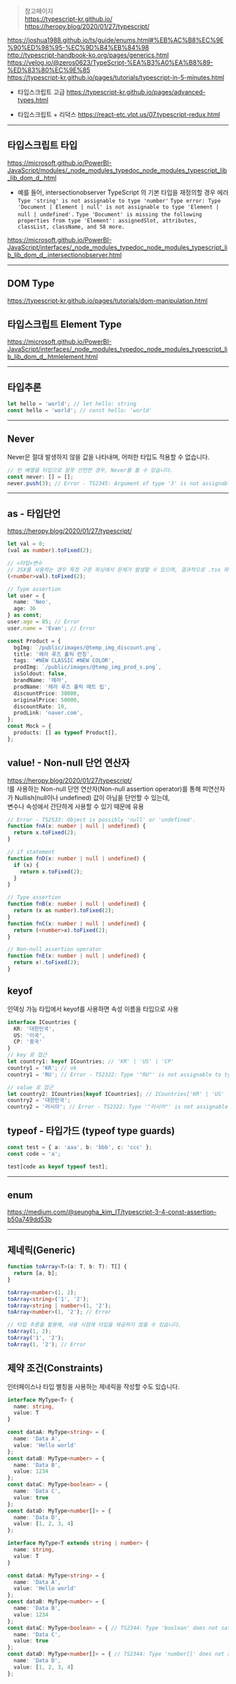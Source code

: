 
> 참고페이지  
https://typescript-kr.github.io/  
https://heropy.blog/2020/01/27/typescript/  

https://joshua1988.github.io/ts/guide/enums.html#%EB%AC%B8%EC%9E%90%ED%98%95-%EC%9D%B4%EB%84%98  
http://typescript-handbook-ko.org/pages/generics.html  
https://velog.io/@zeros0623/TypeScript-%EA%B3%A0%EA%B8%89-%ED%83%80%EC%9E%85  
https://typescript-kr.github.io/pages/tutorials/typescript-in-5-minutes.html  

- 타입스크립트 고급
https://typescript-kr.github.io/pages/advanced-types.html  
  
- 타입스크립트 + 리덕스
https://react-etc.vlpt.us/07.typescript-redux.html  


-----


## 타입스크립트 타입
https://microsoft.github.io/PowerBI-JavaScript/modules/_node_modules_typedoc_node_modules_typescript_lib_lib_dom_d_.html  

- 예를 들어, intersectionobserver TypeScript 의 기본 타입을 재정의할 경우 에러
`Type 'string' is not assignable to type 'number'` 
`Type error: Type 'Document | Element | null' is not assignable to type 'Element | null | undefined'.`
`Type 'Document' is missing the following properties from type 'Element': assignedSlot, attributes, classList, className, and 58 more.`

https://microsoft.github.io/PowerBI-JavaScript/interfaces/_node_modules_typedoc_node_modules_typescript_lib_lib_dom_d_.intersectionobserver.html  


-----


## DOM Type 
https://typescript-kr.github.io/pages/tutorials/dom-manipulation.html  
## 타입스크립트 Element Type   
https://microsoft.github.io/PowerBI-JavaScript/interfaces/_node_modules_typedoc_node_modules_typescript_lib_lib_dom_d_.htmlelement.html  


-----


## 타입추론
```typescript
let hello = 'world'; // let hello: string
const hello = 'world'; // const hello: 'world'
```


-----


## Never 
Never은 절대 발생하지 않을 값을 나타내며, 어떠한 타입도 적용할 수 없습니다.  
```typescript
// 빈 배열을 타입으로 잘못 선언한 경우, Never를 볼 수 있습니다.
const never: [] = [];
never.push(3); // Error - TS2345: Argument of type '3' is not assignable to parameter of type 'never'.
```


-----


## as - 타입단언
https://heropy.blog/2020/01/27/typescript/
```typescript
let val = 0;
(val as number).toFixed(2);

// <타입>변수
// JSX를 사용하는 경우 특정 구문 파싱에서 문제가 발생할 수 있으며, 결과적으로 .tsx 파일에서는 전혀 사용할 수 없습니다.
(<number>val).toFixed(2);
```

```typescript
// Type assertion
let user = {
  name: 'Neo',
  age: 36
} as const;
user.age = 85; // Error
user.name = 'Evan'; // Error
```

```typescript
const Product = {
  bgImg: `/public/images/@temp_img_discount.png`,
  title: '헤라 루즈 홀릭 런칭',
  tags: '#NEW CLASSIC #NEW COLOR',
  prodImg: `/public/images/@temp_img_prod_s.png`,
  isSoldout: false,
  brandName: '헤라',
  prodName: '헤라 루즈 홀릭 매트 립',
  discountPrice: 38000,
  originalPrice: 50000,
  discountRate: 10,
  prodLink: 'naver.com',
};
const Mock = {
  products: [] as typeof Product[],
};
```


## value! - Non-null 단언 연산자  
https://heropy.blog/2020/01/27/typescript/  
!를 사용하는 Non-null 단언 연산자(Non-null assertion operator)를 통해 피연산자가 Nullish(null이나 undefined) 값이 아님을 단언할 수 있는데,   
변수나 속성에서 간단하게 사용할 수 있기 때문에 유용  
```typescript
// Error - TS2533: Object is possibly 'null' or 'undefined'.
function fnA(x: number | null | undefined) {
  return x.toFixed(2);
}

// if statement
function fnD(x: number | null | undefined) {
  if (x) {
    return x.toFixed(2);
  }
}

// Type assertion
function fnB(x: number | null | undefined) {
  return (x as number).toFixed(2);
}
function fnC(x: number | null | undefined) {
  return (<number>x).toFixed(2);
}

// Non-null assertion operator
function fnE(x: number | null | undefined) {
  return x!.toFixed(2);
}
```

## keyof
인덱싱 가능 타입에서 keyof를 사용하면 속성 이름을 타입으로 사용  
```typescript
interface ICountries {
  KR: '대한민국',
  US: '미국',
  CP: '중국'
}
// key 로 접근
let country1: keyof ICountries; // 'KR' | 'US' | 'CP'
country1 = 'KR'; // ok
country1 = 'RU'; // Error - TS2322: Type '"RU"' is not assignable to type '"KR" | "US" | "CP"'.

// value 로 접근
let country2: ICountries[keyof ICountries]; // ICountries['KR' | 'US' | 'CP']
country2 = '대한민국';
country2 = '러시아'; // Error - TS2322: Type '"러시아"' is not assignable to type '"대한민국" | "미국" | "중국"'.
```


## typeof - 타입가드 (typeof type guards)
```typescript
const test = { a: 'aaa', b: 'bbb', c: 'ccc' };
const code = 'a';

test[code as keyof typeof test];
```


-----


## enum
https://medium.com/@seungha_kim_IT/typescript-3-4-const-assertion-b50a749dd53b  


-----


## 제네릭(Generic)  
```typescript 
function toArray<T>(a: T, b: T): T[] {
  return [a, b];
}

toArray<number>(1, 2);
toArray<string>('1', '2');
toArray<string | number>(1, '2');
toArray<number>(1, '2'); // Error

// 타입 추론을 활용해, 사용 시점에 타입을 제공하지 않을 수 있습니다.
toArray(1, 2);
toArray('1', '2');
toArray(1, '2'); // Error
```


## 제약 조건(Constraints)  
인터페이스나 타입 별칭을 사용하는 제네릭을 작성할 수도 있습니다.  
```typescript
interface MyType<T> {
  name: string,
  value: T
}

const dataA: MyType<string> = {
  name: 'Data A',
  value: 'Hello world'
};
const dataB: MyType<number> = {
  name: 'Data B',
  value: 1234
};
const dataC: MyType<boolean> = {
  name: 'Data C',
  value: true
};
const dataD: MyType<number[]> = {
  name: 'Data D',
  value: [1, 2, 3, 4]
};
```

```typescript
interface MyType<T extends string | number> {
  name: string,
  value: T
}

const dataA: MyType<string> = {
  name: 'Data A',
  value: 'Hello world'
};
const dataB: MyType<number> = {
  name: 'Data B',
  value: 1234
};
const dataC: MyType<boolean> = { // TS2344: Type 'boolean' does not satisfy the constraint 'string | number'.
  name: 'Data C',
  value: true
};
const dataD: MyType<number[]> = { // TS2344: Type 'number[]' does not satisfy the constraint 'string | number'.
  name: 'Data D',
  value: [1, 2, 3, 4]
};
```
